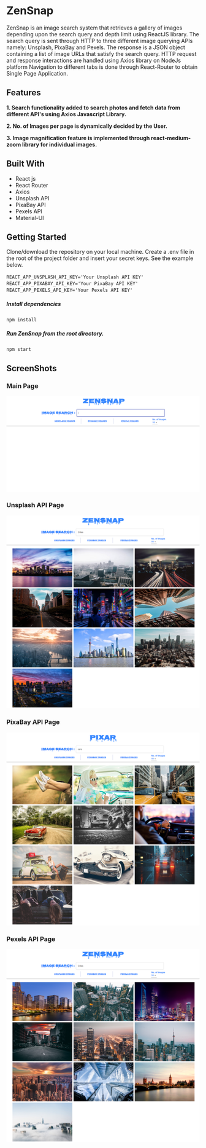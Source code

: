 # ZenSnap

ZenSnap is an image search system that retrieves a gallery of images depending upon the search query and depth limit using ReactJS library. The search query is sent through HTTP to three different image querying APIs namely: Unsplash, PixaBay and Pexels. The response is a JSON object containing a list of image URLs that satisfy the search query. HTTP request and response interactions are handled using Axios library on NodeJs platform Navigation to different tabs is done through React-Router to obtain Single Page Application.

## Features

**1. Search functionality added to search photos and fetch data from different API's using Axios Javascript Library.**

**2. No. of Images per page is dynamically decided by the User.**

**3. Image magnification feature is implemented through react-medium-zoom library for individual images.**


## Built With

- React js
- React Router
- Axios
- Unsplash API
- PixaBay API
- Pexels API
- Material-UI


## Getting Started

Clone/download the repository on your local machine.
Create a .env file in the root of the project folder and insert your secret keys. See the example below.

`REACT_APP_UNSPLASH_API_KEY='Your Unsplash API KEY'`  
`REACT_APP_PIXABAY_API_KEY='Your PixaBay API KEY'`  
`REACT_APP_PEXELS_API_KEY='Your Pexels API KEY'`


##### Install dependencies

`npm install`


##### Run ZenSnap from the root directory.

`npm start`



## ScreenShots

### Main Page

![](src/images/ZenSnap_MainPage.png)


### Unsplash API Page

![](src/images/UnsplashAPI_Page.png)


### PixaBay API Page

![](src/images/PixaBayAPI_Page.png)


### Pexels API Page

![](src/images/PexelsAPI_Page.png)


